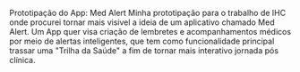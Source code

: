Prototipação do App: Med Alert
Minha prototipação para o trabalho de IHC onde procurei tornar mais visivel a ideia de um aplicativo chamado Med Alert. Um App quer visa criação de lembretes e acompanhamentos médicos
por meio de alertas inteligentes, que tem como funcionalidade principal trassar uma "Trilha da Saúde" a fim de tornar mais interativo jornada pós clínica.
